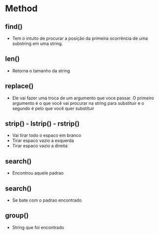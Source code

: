 # Method
## find()
- Tem o intuito de procurar a posição da primeira ocorrência de uma substring em uma string.

## len()
- Retorna o tamanho da string

## replace()
- Ele vai fazer uma troca de um argumento que voce passar. O primeiro argumento é o que você vai procurar na string para substituir e o segundo é pelo que você quer substituir

## strip() - lstrip() - rstrip()
- Vai tirar todo o espaco em branco
- Tirar espaco vazio a esquerda
- Tirar espaco vazio a direita

## search()
- Encontrou aquele padrao

## search()
- Se bate com o padrao encontrado

## group()
- String que foi encontrado